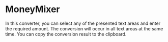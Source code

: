# MoneyMixer
In this converter, you can select any of the presented text areas and enter the required amount.  The conversion will occur in all text areas at the same time.  You can copy the conversion result to the clipboard.
